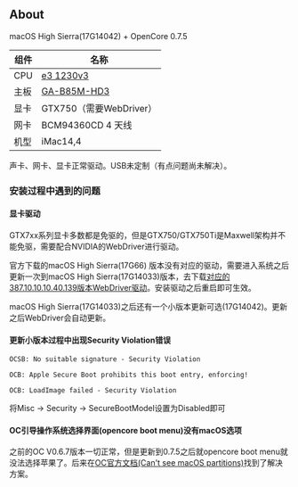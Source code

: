 About
---

macOS High Sierra(17G14042) + OpenCore 0.7.5


| 组件 | 名称 |
| --- | --- |
| CPU | [e3 1230v3](https://ark.intel.com/content/www/cn/zh/ark/products/75054/intel-xeon-processor-e31230-v3-8m-cache-3-30-ghz.html) |
| 主板 | [GA-B85M-HD3](https://www.gigabyte.cn/Motherboard/GA-B85M-HD3-A-rev-10#ov) |
| 显卡 | GTX750（需要WebDriver）|
| 网卡 | BCM94360CD 4 天线 |
| 机型 | iMac14,4 |

声卡、网卡、显卡正常驱动。USB未定制（有点问题尚未解决）。

### 安装过程中遇到的问题


#### 显卡驱动

GTX7xx系列显卡多数都是免驱的，但是GTX750/GTX750Ti是Maxwell架构并不能免驱，需要配合NVIDIA的WebDriver进行驱动。

官方下载的macOS High Sierra(17G66) 版本没有对应的驱动，需要进入系统之后更新一次到macOS High Sierra(17G14033)版本，去下载[对应的387.10.10.10.40.139版本WebDriver驱动](https://www.tonymacx86.com/nvidia-drivers/)。安装驱动之后重启即可生效。

macOS High Sierra(17G14033)之后还有一个小版本更新可选(17G14042)。更新之后WebDriver会自动更新。

#### 更新小版本过程中出现Security Violation错误

```text
OCSB: No suitable signature - Security Violation

OCB: Apple Secure Boot prohibits this boot entry, enforcing!

OCB: LoadImage failed - Security Violation
```

将Misc → Security → SecureBootModel设置为Disabled即可


#### OC引导操作系统选择界面(opencore boot menu)没有macOS选项

之前的OC V0.6.7版本一切正常，但是更新到0.7.5之后就opencore boot menu就没法选择苹果了。后来在[OC官方文档(Can't see macOS partitions)](https://dortania.github.io/OpenCore-Install-Guide/troubleshooting/extended/opencore-issues.html#can-t-see-macos-partitions)找到了解决方案。


